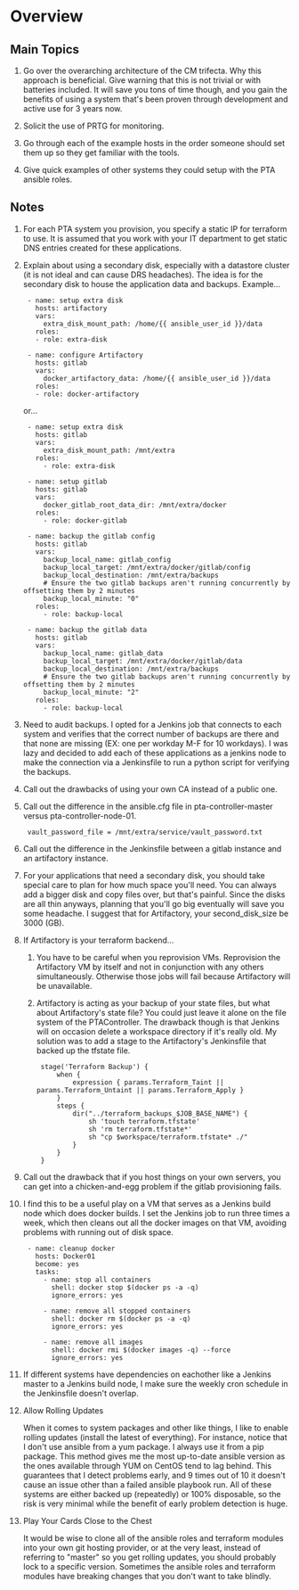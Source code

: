 # Overview

## Main Topics

1. Go over the overarching architecture of the CM trifecta. Why this approach is beneficial.
Give warning that this is not trivial or with batteries included. It will save you tons of time
though, and you gain the benefits of using a system that's been proven through development and
active use for 3 years now.

1. Solicit the use of PRTG for monitoring.

1. Go through each of the example hosts in the order someone should set them up so they get
familiar with the tools.

1. Give quick examples of other systems they could setup with the PTA ansible roles.

## Notes

1. For each PTA system you provision, you specify a static IP for terraform to use. It is assumed
that you work with your IT department to get static DNS entries created for these applications.

1. Explain about using a secondary disk, especially with a datastore cluster (it is not ideal and can cause DRS headaches).
The idea is for the secondary disk to house the application data and backups. Example...

        - name: setup extra disk
          hosts: artifactory
          vars:
            extra_disk_mount_path: /home/{{ ansible_user_id }}/data
          roles:
          - role: extra-disk
        
        - name: configure Artifactory
          hosts: gitlab
          vars:
            docker_artifactory_data: /home/{{ ansible_user_id }}/data
          roles:
          - role: docker-artifactory
            
    or...
    
        - name: setup extra disk
          hosts: gitlab
          vars:
            extra_disk_mount_path: /mnt/extra
          roles:
            - role: extra-disk
        
        - name: setup gitlab
          hosts: gitlab
          vars:
            docker_gitlab_root_data_dir: /mnt/extra/docker
          roles:
            - role: docker-gitlab
        
        - name: backup the gitlab config
          hosts: gitlab
          vars:
            backup_local_name: gitlab_config
            backup_local_target: /mnt/extra/docker/gitlab/config
            backup_local_destination: /mnt/extra/backups
            # Ensure the two gitlab backups aren't running concurrently by offsetting them by 2 minutes
            backup_local_minute: "0"
          roles:
            - role: backup-local
        
        - name: backup the gitlab data
          hosts: gitlab
          vars:
            backup_local_name: gitlab_data
            backup_local_target: /mnt/extra/docker/gitlab/data
            backup_local_destination: /mnt/extra/backups
            # Ensure the two gitlab backups aren't running concurrently by offsetting them by 2 minutes
            backup_local_minute: "2"
          roles:
            - role: backup-local

1. Need to audit backups. I opted for a Jenkins job that connects to each system and verifies that the
correct number of backups are there and that none are missing (EX: one per workday M-F for 10 workdays).
I was lazy and decided to add each of these applications as a jenkins node to make the connection 
via a Jenkinsfile to run a python script for verifying the backups.

1. Call out the drawbacks of using your own CA instead of a public one.

1. Call out the difference in the ansible.cfg file in pta-controller-master versus pta-controller-node-01.

        vault_password_file = /mnt/extra/service/vault_password.txt

1. Call out the difference in the Jenkinsfile between a gitlab instance and an artifactory instance.

1. For your applications that need a secondary disk, you should take special care to plan for how
much space you'll need. You can always add a bigger disk and copy files over, but that's painful.
Since the disks are all thin anyways, planning that you'll go big eventually will save you some headache.
I suggest that for Artifactory, your second_disk_size be 3000 (GB).

1. If Artifactory is your terraform backend...
 
    1. You have to be careful when you reprovision VMs. 
    Reprovision the Artifactory VM by itself and not in conjunction with any others simultaneously. 
    Otherwise those jobs will fail because Artifactory will be unavailable.

    1. Artifactory is acting as your backup of your state files, but what about Artifactory's state file?
    You could just leave it alone on the file system of the PTAController. The drawback though
    is that Jenkins will on occasion delete a workspace directory if it's really old.
    My solution was to add a stage to the Artifactory's Jenkinsfile that backed up the tfstate file.
    
            stage('Terraform Backup') {
                when {
                    expression { params.Terraform_Taint || params.Terraform_Untaint || params.Terraform_Apply }
                }
                steps {
                    dir("../terraform_backups_$JOB_BASE_NAME") {
                        sh 'touch terraform.tfstate'
                        sh 'rm terraform.tfstate*'
                        sh "cp $workspace/terraform.tfstate* ./"
                    }
                }
            }

1. Call out the drawback that if you host things on your own servers, you can get into a chicken-and-egg
problem if the gitlab provisioning fails.

1. I find this to be a useful play on a VM that serves as a Jenkins build node which does docker builds.
I set the Jenkins job to run three times a week, which then cleans out all the docker images on that VM,
avoiding problems with running out of disk space.

        - name: cleanup docker
          hosts: Docker01
          become: yes
          tasks:
            - name: stop all containers
              shell: docker stop $(docker ps -a -q)
              ignore_errors: yes
        
            - name: remove all stopped containers
              shell: docker rm $(docker ps -a -q)
              ignore_errors: yes
        
            - name: remove all images
              shell: docker rmi $(docker images -q) --force
              ignore_errors: yes
        
 1. If different systems have dependencies on eachother like a Jenkins master to a Jenkins build node,
 I make sure the weekly cron schedule in the Jenkinsfile doesn't overlap.
 
 1. Allow Rolling Updates
 
    When it comes to system packages and other like things, I like to enable rolling updates
    (install the latest of everything). For instance, notice that I don't use ansible from a yum package. 
    I always use it from a pip package. This method
    gives me the most up-to-date ansible version as the ones available through YUM on CentOS tend to lag behind.
    This guarantees that I detect problems early, and 9 times out of 10 it doesn't cause an issue other than 
    a failed ansible playbook run. All of these systems are either backed up (repeatedly) or 100% disposable, so the risk is
    very minimal while the benefit of early problem detection is huge.

1. Play Your Cards Close to the Chest

    It would be wise to clone all of the ansible roles and terraform modules into your own git hosting provider,
    or at the very least, instead of referring to "master" so you get rolling updates, you should probably
    lock to a specific version. Sometimes the ansible roles and terraform modules have breaking changes that
    you don't want to take blindly.
 
  
 